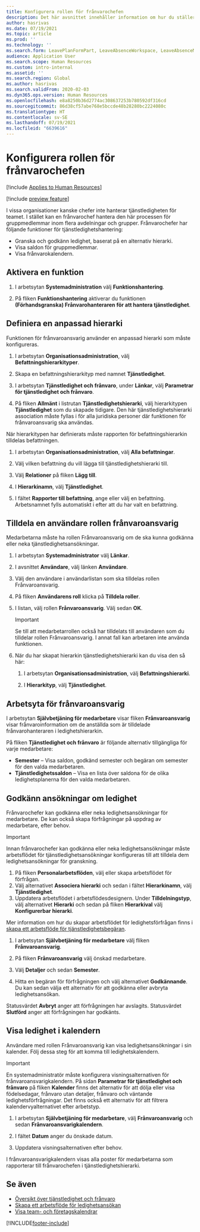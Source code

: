 ```yaml
---
title: Konfigurera rollen för frånvarochefen
description: Det här avsnittet innehåller information om hur du ställer in rollen som frånvaroansvarig för hantering av tjänstledighet för medarbetare.
author: hasrivas
ms.date: 07/19/2021
ms.topic: article
ms.prod: ''
ms.technology: ''
ms.search.form: LeavePlanFormPart, LeaveAbsenceWorkspace, LeaveAbsenceManager
audience: Application User
ms.search.scope: Human Resources
ms.custom: intro-internal
ms.assetid: ''
ms.search.region: Global
ms.author: hasrivas
ms.search.validFrom: 2020-02-03
ms.dyn365.ops.version: Human Resources
ms.openlocfilehash: e8a8250b36d2774ac308637253b780592df316cd
ms.sourcegitcommit: 86d38cf57abe768e5bccde48b28280bc2224080c
ms.translationtype: HT
ms.contentlocale: sv-SE
ms.lasthandoff: 07/19/2021
ms.locfileid: "6639616"
---
```

# <a name="configure-the-absence-manager-role"></a>Konfigurera rollen för frånvarochefen

[!include [Applies to Human Resources](../includes/applies-to-hr.md)]

[!include [preview feature](./includes/preview-feature.md)]

I vissa organisationer kanske chefer inte hanterar tjänstledigheten för teamet. I stället kan en frånvarochef hantera den här processen för gruppmedlemmar inom flera avdelningar och grupper. Frånvarochefer har följande funktioner för tjänstledighetshantering:

- Granska och godkänn ledighet, baserat på en alternativ hierarki.
- Visa saldon för gruppmedlemmar.
- Visa frånvarokalendern.

## <a name="turn-on-the-feature"></a>Aktivera en funktion

1. I arbetsytan **Systemadministration** välj **Funktionshantering**.

2. På fliken **Funktionshantering** aktiverar du funktionen **(Förhandsgranska) Frånvarohanteraren för att hantera tjänstledighet**.

## <a name="define-a-custom-hierarchy"></a>Definiera en anpassad hierarki

Funktionen för frånvaroansvarig använder en anpassad hierarki som måste konfigureras.

1. I arbetsytan **Organisationsadministration**, välj **Befattningshierarkityper**.

2. Skapa en befattningshierarkityp med namnet **Tjänstledighet**.

3. I arbetsytan **Tjänstledighet och frånvaro**, under **Länkar**, välj **Parametrar för tjänstledighet och frånvaro**.

4. På fliken **Allmänt** i listrutan **Tjänstledighetshierarki**, välj hierarkitypen **Tjänstledighet** som du skapade tidigare. Den här tjänstledighetshierarki association måste fyllas i för alla juridiska personer där funktionen för frånvaroansvarig ska användas.

När hierarkitypen har definierats måste rapporten för befattningshierarkin tilldelas befattningen.

1. I arbetsytan **Organisationsadministration**, välj **Alla befattningar**.

2. Välj vilken befattning du vill lägga till tjänstledighetshierarki till.

3. Välj **Relationer** på fliken **Lägg till**.

4. I **Hierarkinamn**, välj **Tjänstledighet**.

5. I fältet **Rapporter till befattning**, ange eller välj en befattning. Arbetsnamnet fylls automatiskt i efter att du har valt en befattning.

## <a name="assign-the-absence-manager-role-to-a-user"></a>Tilldela en användare rollen frånvaroansvarig

Medarbetarna måste ha rollen Frånvaroansvarig om de ska kunna godkänna eller neka tjänstledighetsansökningar.

1. I arbetsytan **Systemadministrator** välj **Länkar**.

2. I avsnittet **Användare**, välj länken **Användare**.

3. Välj den användare i användarlistan som ska tilldelas rollen Frånvaroansvarig.

4. På fliken **Användarens roll** klicka på **Tilldela roller**.

5. I listan, välj rollen **Frånvaroansvarig**. Välj sedan **OK**.

    > [!IMPORTANT]
    > Se till att medarbetarrollen också har tilldelats till användaren som du tilldelar rollen Frånvaroansvarig. I annat fall kan arbetaren inte använda funktionen.

6. När du har skapat hierarkin tjänstledighetshierarki kan du visa den så här:

    1. I arbetsytan **Organisationsadministration**, välj **Befattningshierarki**.
    
    2. I **Hierarkityp**, välj **Tjänstledighet**.

## <a name="absence-manager-workspace"></a>Arbetsyta för frånvaroansvarig

I arbetsytan **Självbetjäning för medarbetare** visar fliken **Frånvaroansvarig** visar frånvaroinformation om de anställda som är tilldelade frånvarohanteraren i ledighetshierarkin.

På fliken **Tjänstledighet och frånvaro** är följande alternativ tillgängliga för varje medarbetare:

- **Semester** – Visa saldon, godkänd semester och begäran om semester för den valda medarbetaren.
- **Tjänstledighetssaldon** – Visa en lista över saldona för de olika ledighetsplanerna för den valda medarbetaren.

## <a name="approve-time-off-requests"></a>Godkänn ansökningar om ledighet

Frånvarochefer kan godkänna eller neka ledighetsansökningar för medarbetare. De kan också skapa förfrågningar på uppdrag av medarbetare, efter behov.

> [!IMPORTANT]
> Innan frånvarochefer kan godkänna eller neka ledighetsansökningar måste arbetsflödet för tjänstledighetsansökningar konfigureras till att tilldela dem ledighetsansökningar för granskning.
>
> 1. På fliken **Personalarbetsflöden**, välj eller skapa arbetsflödet för förfrågan.
> 2. Välj alternativet **Associera hierarki** och sedan i fältet **Hierarkinamn**, välj **Tjänstledighet**.
> 3. Uppdatera arbetsflödet i arbetsflödesdesignern. Under **Tilldelningstyp**, välj alternativet **Hierarki** och sedan på fliken **Hierarkival** välj **Konfigurerbar hierarki**.
>
> Mer information om hur du skapar arbetsflödet för ledighetsförfrågan finns i [skapa ett arbetsflöde för tjänstledighetsbegäran](hr-leave-and-absence-workflow.md).

1. I arbetsytan **Självbetjäning för medarbetare** välj fliken **Frånvaroansvarig**.

2. På fliken **Frånvaroansvarig** välj önskad medarbetare.

3. Välj **Detaljer** och sedan **Semester**.

4. Hitta en begäran för förfrågningen och välj alternativet **Godkännande**. Du kan sedan välja ett alternativ för att godkänna eller avbryta ledighetsansökan.

Statusvärdet **Avbryt** anger att förfrågningen har avslagits. Statusvärdet **Slutförd** anger att förfrågningen har godkänts.

## <a name="view-time-off-in-the-calendar"></a>Visa ledighet i kalendern

Användare med rollen Frånvaroansvarig kan visa ledighetsansökningar i sin kalender. Följ dessa steg för att komma till ledighetskalendern.

> [!IMPORTANT]
> En systemadministratör måste konfigurera visningsalternativen för frånvaroansvarigkalendern. På sidan **Parametrar för tjänstledighet och frånvaro** på fliken **Kalender** finns det alternativ för att dölja eller visa födelsedagar, frånvaro utan detaljer, frånvaro och väntande ledighetsförfrågningar. Det finns också ett alternativ för att filtrera kalendervyalternativet efter arbetstyp.

1. I arbetsytan **Självbetjäning för medarbetare**, välj **Frånvaroansvarig** och sedan **Frånvaroansvarigkalendern**.

2. I fältet **Datum** anger du önskade datum.

3. Uppdatera visningsalternativen efter behov.

I frånvaroansvarigkalendern visas alla poster för medarbetarna som rapporterar till frånvarochefen i tjänstledighetshierarki.

## <a name="see-also"></a>Se även

- [Översikt över tjänstledighet och frånvaro](hr-leave-and-absence-overview.md)
- [Skapa ett arbetsflöde för ledighetsansökan](hr-leave-and-absence-workflow.md)
- [Visa team- och företagskalendrar](hr-employee-self-service-calendar.md)

[!INCLUDE[footer-include](../includes/footer-banner.md)]
